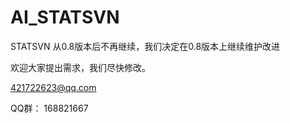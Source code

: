 # AI_STATSVN

STATSVN 从0.8版本后不再继续，我们决定在0.8版本上继续维护改进

欢迎大家提出需求，我们尽快修改。

421722623@qq.com

QQ群： 168821667
